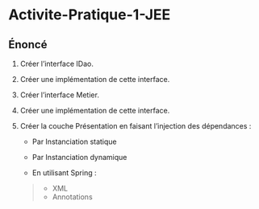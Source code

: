 # Activite-Pratique-1-JEE

## Énoncé

1. Créer l’interface IDao. 

2. Créer une implémentation de cette interface. 

3. Créer l’interface Metier. 

4. Créer une implémentation de cette interface. 

5. Créer la couche Présentation en faisant l’injection des dépendances :

      - Par Instanciation statique 
	
      - Par Instanciation dynamique 
      
      - En utilisant Spring : 
      > - XML 
      > - Annotations 
